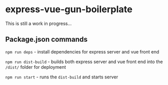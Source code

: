 # express-vue-gun-boilerplate

This is still a work in progress...

## Package.json commands

`npm run deps` - install dependencies for express server and vue front end

`npm run dist-build` - builds both express server and vue front end into the `/dist/` folder for deployment

`npm run start` - runs the `dist-build` and starts server

